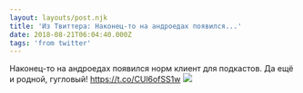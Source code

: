 ```yaml
---
layout: layouts/post.njk
title: 'Из Твиттера: Наконец-то на андроедах появился...'
date: 2018-08-21T06:04:40.000Z
tags: 'from twitter'
---
```



Наконец-то на андроедах появился норм клиент для подкастов. Да ещё и родной, гугловый! https://t.co/CUl6ofSS1w
  <img src="https://pbs.twimg.com/media/DlGiMHrXsAAVYeH.jpg" />
